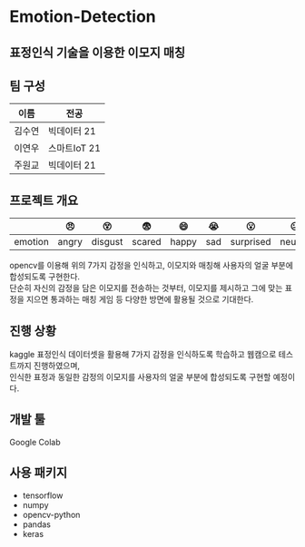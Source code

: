 # Emotion-Detection
## 표정인식 기술을 이용한 이모지 매칭

## 팀 구성
|이름|전공|
|----|----|
|김수연|빅데이터 21|
|이연우|스마트IoT 21|
|주원교|빅데이터 21|

## 프로젝트 개요 
| |:angry:|:dizzy_face:|:fearful:|:smile:|:sob:|:open_mouth:|:neutral_face:|
|----|----|----|----|----|----|----|----|
|emotion|angry|disgust|scared|happy|sad|surprised|neutral|

opencv를 이용해 위의 7가지 감정을 인식하고, 이모지와 매칭해 사용자의 얼굴 부분에 합성되도록 구현한다.  
단순히 자신의 감정을 담은 이모지를 전송하는 것부터, 이모지를 제시하고 그에 맞는 표정을 지으면 통과하는 매칭 게임 등 다양한 방면에 활용될 것으로 기대한다.

## 진행 상황
kaggle 표정인식 데이터셋을 활용해 7가지 감정을 인식하도록 학습하고 웹캠으로 테스트까지 진행하였으며,  
인식한 표정과 동일한 감정의 이모지를 사용자의 얼굴 부분에 합성되도록 구현할 예정이다.

## 개발 툴
Google Colab

## 사용 패키지
* tensorflow
* numpy
* opencv-python
* pandas
* keras
